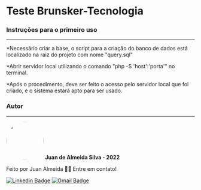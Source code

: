 # Teste Brunsker-Tecnologia

### Instruções para o primeiro uso
---

*Necessário criar a base, o script para a criação do banco de dados está localizado na raiz do projeto com nome "query.sql"

*Abrir servidor local utilizando o comando "php -S 'host':'porta'" no terminal.

*Após o procedimento, deve ser feito o acesso pelo servidor local que foi criado, e o sistema estará apto para ser usado.

### Autor
---

<img style="border-radius: 50%;" src="https://media-exp1.licdn.com/dms/image/C4D03AQF-JV27CERa_w/profile-displayphoto-shrink_800_800/0/1644343541110?e=1649894400&v=beta&t=zQ8C9yvTcMeDYDNjWcvDc35Pz1MEy6-sqHbZbQ6qZ2U" width="100px;" alt=""/>
 <b>Juan de Almeida Silva - 2022</b>

 
Feito por Juan Almeida 👋🏽 Entre em contato!

[![Linkedin Badge](https://img.shields.io/badge/-Juan-blue?style=flat-square&logo=Linkedin&logoColor=white&link=https://www.linkedin.com/in/juan-de-almeida-silva-ab144b21a/)](https://www.linkedin.com/in/juan-de-almeida-silva-ab144b21a/) 
[![Gmail Badge](https://img.shields.io/badge/-juanalmeida789@gmail.com-c14438?style=flat-square&logo=Gmail&logoColor=white&link=mailto:juanalmeida789@gmail.com)](mailto:juanalmeida789@gmail.com)
